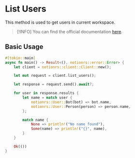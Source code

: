 # List Users

This method is used to get users in current workspace.

> [!INFO]
> You can find the official documentation [here](https://developers.notion.com/reference/get-users).

## Basic Usage

```rs
#[tokio::main]
async fn main() -> Result<(), notionrs::error::Error> {
    let client = notionrs::client::Client::new();

    let mut request = client.list_users();

    let response = request.send().await?;

    for user in response.results {
        let name = match user {
            notionrs::User::Bot(bot) => bot.name,
            notionrs::User::Person(person) => person.name,
        };

        match name {
            None => println!("No name found"),
            Some(name) => println!("{}", name),
        }
    }

    Ok(())
}
```